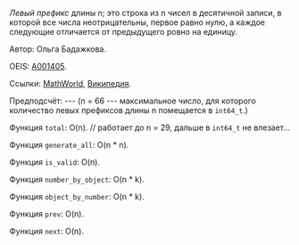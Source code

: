 *Левый префикс* длины n;
это строка из n чисел в десятичной записи, в которой все числа неотрицательны, первое равно нулю, а каждое следующие отличается от предыдущего ровно на единицу.

Автор: Ольга Бадажкова.

OEIS: [A001405](https://oeis.org/A001405).

Ссылки:
[MathWorld](),
[Википедия]().

Предподсчёт: --- (n = 66 --- максимальное число,
для которого количество левых префиксов длины n помещается в `int64_t`.)

Функция `total`: O(n). // работает до n = 29, дальше в `int64_t` не влезает...

Функция `generate_all`: O(n * n).

Функция `is_valid`: O(n).

Функция `number_by_object`: O(n * k).

Функция `object_by_number`: O(n * k).

Функция `prev`: O(n).

Функция `next`: O(n).
